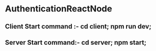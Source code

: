 # AuthenticationReactNode

## Client Start command :- cd client; npm run dev;
## Server Start command:- cd server; npm start;
